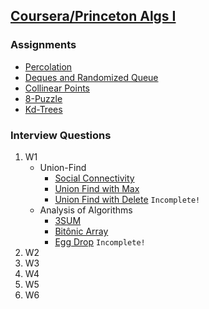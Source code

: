 
## [Coursera/Princeton Algs I](https://www.coursera.org/learn/algorithms-part1)

### Assignments
  * [Percolation](https://github.com/PedroASA/AlgsI/tree/master/Assignments/)
  * [Deques and Randomized Queue](https://github.com/PedroASA/AlgsI/tree/master/Assignments/)
  * [Collinear Points](https://github.com/PedroASA/AlgsI/tree/master/Assignments/)
  * [8-Puzzle](https://github.com/PedroASA/AlgsI/tree/master/Assignments/)
  * [Kd-Trees](https://github.com/PedroASA/AlgsI/tree/master/Assignments/)
  
### Interview Questions
1. W1
   * Union-Find
     - [Social Connectivity](https://github.com/PedroASA/AlgsI/tree/master/InterviewQuestions/W1/UnionFind/EX1)
     - [Union Find with Max](https://github.com/PedroASA/AlgsI/tree/master/InterviewQuestions/W1/Union-Find/EX2)
     - [Union Find with Delete](https://github.com/PedroASA/AlgsI/tree/master/InterviewQuestions/W1/Union-Find/EX3) ``` Incomplete! ```
   * Analysis of Algorithms
     - [3SUM](https://github.com/PedroASA/AlgsI/tree/master/InterviewQuestions/W1/AnalysisOfAlgorithms/Ex1)
     - [Bitônic Array](https://github.com/PedroASA/AlgsI/tree/master/InterviewQuestions/W1/AnalysisOfAlgorithms/Ex2)
     - [Egg Drop](https://github.com/PedroASA/AlgsI/tree/master/InterviewQuestions/W1/AnalysisOfAlgorithms/Ex3) ``` Incomplete! ```
2. W2
3. W3
4. W4
5. W5
6. W6
